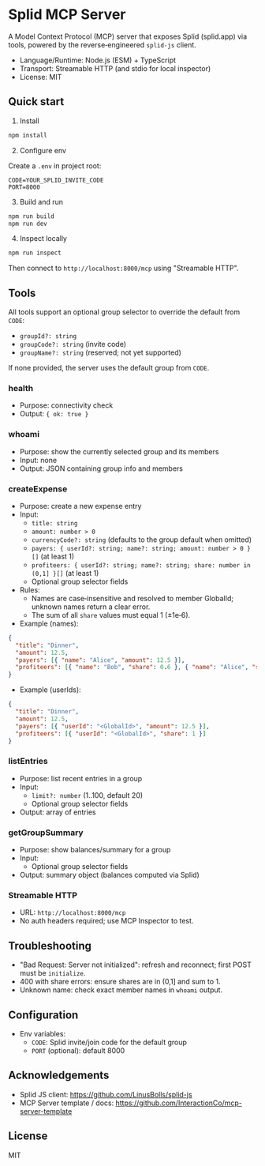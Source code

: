 # Splid MCP Server

A Model Context Protocol (MCP) server that exposes Splid (splid.app) via tools, powered by the reverse‑engineered `splid-js` client.

- Language/Runtime: Node.js (ESM) + TypeScript
- Transport: Streamable HTTP (and stdio for local inspector)
- License: MIT

## Quick start

1) Install

```bash
npm install
```

2) Configure env

Create a `.env` in project root:

```
CODE=YOUR_SPLID_INVITE_CODE
PORT=8000
```

3) Build and run

```bash
npm run build
npm run dev
```

4) Inspect locally

```bash
npm run inspect
```

Then connect to `http://localhost:8000/mcp` using "Streamable HTTP".

## Tools

All tools support an optional group selector to override the default from `CODE`:
- `groupId?: string`
- `groupCode?: string` (invite code)
- `groupName?: string` (reserved; not yet supported)

If none provided, the server uses the default group from `CODE`.

### health
- Purpose: connectivity check
- Output: `{ ok: true }`

### whoami
- Purpose: show the currently selected group and its members
- Input: none
- Output: JSON containing group info and members

### createExpense
- Purpose: create a new expense entry
- Input:
  - `title: string`
  - `amount: number > 0`
  - `currencyCode?: string` (defaults to the group default when omitted)
  - `payers: { userId?: string; name?: string; amount: number > 0 }[]` (at least 1)
  - `profiteers: { userId?: string; name?: string; share: number in (0,1] }[]` (at least 1)
  - Optional group selector fields
- Rules:
  - Names are case‑insensitive and resolved to member GlobalId; unknown names return a clear error.
  - The sum of all `share` values must equal 1 (±1e‑6).
- Example (names):
```json
{
  "title": "Dinner",
  "amount": 12.5,
  "payers": [{ "name": "Alice", "amount": 12.5 }],
  "profiteers": [{ "name": "Bob", "share": 0.6 }, { "name": "Alice", "share": 0.4 }]
}
```
- Example (userIds):
```json
{
  "title": "Dinner",
  "amount": 12.5,
  "payers": [{ "userId": "<GlobalId>", "amount": 12.5 }],
  "profiteers": [{ "userId": "<GlobalId>", "share": 1 }]
}
```

### listEntries
- Purpose: list recent entries in a group
- Input:
  - `limit?: number` (1..100, default 20)
  - Optional group selector fields
- Output: array of entries

### getGroupSummary
- Purpose: show balances/summary for a group
- Input:
  - Optional group selector fields
- Output: summary object (balances computed via Splid)

### Streamable HTTP
- URL: `http://localhost:8000/mcp`
- No auth headers required; use MCP Inspector to test.

## Troubleshooting
- "Bad Request: Server not initialized": refresh and reconnect; first POST must be `initialize`.
- 400 with share errors: ensure shares are in (0,1] and sum to 1.
- Unknown name: check exact member names in `whoami` output.

## Configuration
- Env variables:
  - `CODE`: Splid invite/join code for the default group
  - `PORT` (optional): default 8000

## Acknowledgements
- Splid JS client: https://github.com/LinusBolls/splid-js
- MCP Server template / docs: https://github.com/InteractionCo/mcp-server-template

## License
MIT
